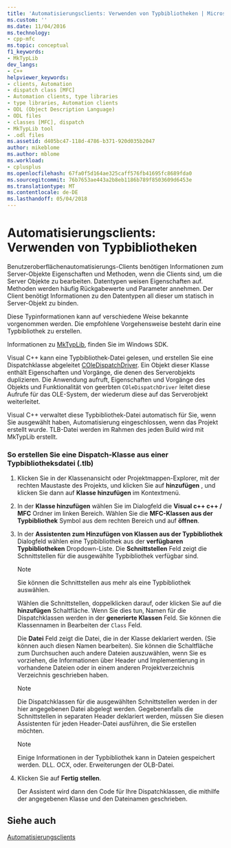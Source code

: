 ```yaml
---
title: 'Automatisierungsclients: Verwenden von Typbibliotheken | Microsoft Docs'
ms.custom: ''
ms.date: 11/04/2016
ms.technology:
- cpp-mfc
ms.topic: conceptual
f1_keywords:
- MkTypLib
dev_langs:
- C++
helpviewer_keywords:
- clients, Automation
- dispatch class [MFC]
- Automation clients, type libraries
- type libraries, Automation clients
- ODL (Object Description Language)
- ODL files
- classes [MFC], dispatch
- MkTypLib tool
- .odl files
ms.assetid: d405bc47-118d-4786-b371-920d035b2047
author: mikeblome
ms.author: mblome
ms.workload:
- cplusplus
ms.openlocfilehash: 67fa0f5d164ae325caff576fb41695fc8689fda0
ms.sourcegitcommit: 76b7653ae443a2b8eb1186b789f8503609d6453e
ms.translationtype: MT
ms.contentlocale: de-DE
ms.lasthandoff: 05/04/2018
---
```

# <a name="automation-clients-using-type-libraries"></a>Automatisierungsclients: Verwenden von Typbibliotheken
Benutzeroberflächenautomatisierungs-Clients benötigen Informationen zum Server-Objekte Eigenschaften und Methoden, wenn die Clients sind, um die Server Objekte zu bearbeiten. Datentypen weisen Eigenschaften auf. Methoden werden häufig Rückgabewerte und Parameter annehmen. Der Client benötigt Informationen zu den Datentypen all dieser um statisch in Server-Objekt zu binden.  
  
 Diese Typinformationen kann auf verschiedene Weise bekannte vorgenommen werden. Die empfohlene Vorgehensweise besteht darin eine Typbibliothek zu erstellen.  
  
 Informationen zu [MkTypLib](http://msdn.microsoft.com/library/windows/desktop/aa366797), finden Sie im Windows SDK.  
  
 Visual C++ kann eine Typbibliothek-Datei gelesen, und erstellen Sie eine Dispatchklasse abgeleitet [COleDispatchDriver](../mfc/reference/coledispatchdriver-class.md). Ein Objekt dieser Klasse enthält Eigenschaften und Vorgänge, die denen des Serverobjekts duplizieren. Die Anwendung aufruft, Eigenschaften und Vorgänge des Objekts und Funktionalität von geerbten `COleDispatchDriver` leitet diese Aufrufe für das OLE-System, der wiederum diese auf das Serverobjekt weiterleitet.  
  
 Visual C++ verwaltet diese Typbibliothek-Datei automatisch für Sie, wenn Sie ausgewählt haben, Automatisierung eingeschlossen, wenn das Projekt erstellt wurde. TLB-Datei werden im Rahmen des jeden Build wird mit MkTypLib erstellt.  
  
### <a name="to-create-a-dispatch-class-from-a-type-library-tlb-file"></a>So erstellen Sie eine Dispatch-Klasse aus einer Typbibliotheksdatei (.tlb)  
  
1.  Klicken Sie in der Klassenansicht oder Projektmappen-Explorer, mit der rechten Maustaste des Projekts, und klicken Sie auf **hinzufügen** , und klicken Sie dann auf **Klasse hinzufügen** im Kontextmenü.  
  
2.  In der **Klasse hinzufügen** wählen Sie im Dialogfeld die **Visual c++ c++ / MFC** Ordner im linken Bereich. Wählen Sie die **MFC-Klassen aus der Typbibliothek** Symbol aus dem rechten Bereich und auf **öffnen**.  
  
3.  In der **Assistenten zum Hinzufügen von Klassen aus der Typbibliothek** Dialogfeld wählen eine Typbibliothek aus der **verfügbaren Typbibliotheken** Dropdown-Liste. Die **Schnittstellen** Feld zeigt die Schnittstellen für die ausgewählte Typbibliothek verfügbar sind.  
  
    > [!NOTE]
    >  Sie können die Schnittstellen aus mehr als eine Typbibliothek auswählen.  
  
     Wählen die Schnittstellen, doppelklicken darauf, oder klicken Sie auf die **hinzufügen** Schaltfläche. Wenn Sie dies tun, Namen für die Dispatchklassen werden in der **generierte Klassen** Feld. Sie können die Klassennamen in Bearbeiten der `Class` Feld.  
  
     Die **Datei** Feld zeigt die Datei, die in der Klasse deklariert werden. (Sie können auch diesen Namen bearbeiten). Sie können die Schaltfläche zum Durchsuchen auch andere Dateien auszuwählen, wenn Sie es vorziehen, die Informationen über Header und Implementierung in vorhandene Dateien oder in einem anderen Projektverzeichnis Verzeichnis geschrieben haben.  
  
    > [!NOTE]
    >  Die Dispatchklassen für die ausgewählten Schnittstellen werden in der hier angegebenen Datei abgelegt werden. Gegebenenfalls die Schnittstellen in separaten Header deklariert werden, müssen Sie diesen Assistenten für jeden Header-Datei ausführen, die Sie erstellen möchten.  
  
    > [!NOTE]
    >  Einige Informationen in der Typbibliothek kann in Dateien gespeichert werden. DLL. OCX, oder. Erweiterungen der OLB-Datei.  
  
4.  Klicken Sie auf **Fertig stellen**.  
  
     Der Assistent wird dann den Code für Ihre Dispatchklassen, die mithilfe der angegebenen Klasse und den Dateinamen geschrieben.  
  
## <a name="see-also"></a>Siehe auch  
 [Automatisierungsclients](../mfc/automation-clients.md)

